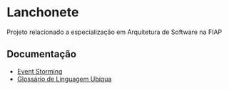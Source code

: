 # Lanchonete
Projeto relacionado a especialização em Arquitetura de Software na FIAP

## Documentação

- [Event Storming](https://miro.com/app/board/uXjVMhCtq7A=/?share_link_id=4017855910)
- [Glossário de Linguagem Ubíqua](https://github.com/teamG11/lanchonete/blob/main/docs/linguagem-ubiqua.md)